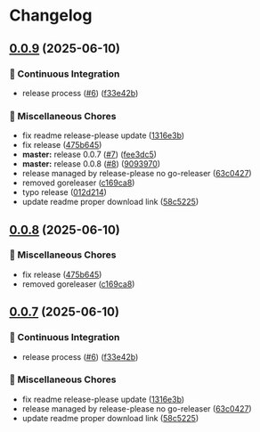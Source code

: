 # Changelog

## [0.0.9](https://github.com/segator/jbinary/compare/v0.0.8...v0.0.9) (2025-06-10)


### 🤖 Continuous Integration

* release process ([#6](https://github.com/segator/jbinary/issues/6)) ([f33e42b](https://github.com/segator/jbinary/commit/f33e42be332663d57c0221b2d9b2b3eb642ff804))


### 🔧 Miscellaneous Chores

* fix readme release-please update ([1316e3b](https://github.com/segator/jbinary/commit/1316e3bdad57da120cd0437af3776cba375aefea))
* fix release ([475b645](https://github.com/segator/jbinary/commit/475b64549d7784fc81200f1a26dd1250050f0946))
* **master:** release 0.0.7 ([#7](https://github.com/segator/jbinary/issues/7)) ([fee3dc5](https://github.com/segator/jbinary/commit/fee3dc536905ba7452da8b53f051503b62bd273d))
* **master:** release 0.0.8 ([#8](https://github.com/segator/jbinary/issues/8)) ([9093970](https://github.com/segator/jbinary/commit/9093970cb6626e4cc748de5cf92ea23d8d56ac2e))
* release managed by release-please no go-releaser ([63c0427](https://github.com/segator/jbinary/commit/63c0427490f64e32192762d71a5a0ca52127f2e3))
* removed goreleaser ([c169ca8](https://github.com/segator/jbinary/commit/c169ca8d13b1b39b42938a6c4e071e74a8983be8))
* typo release ([012d214](https://github.com/segator/jbinary/commit/012d214d4acab901606a13e736be08635f824fc1))
* update readme proper download link ([58c5225](https://github.com/segator/jbinary/commit/58c5225175525799cfcddbedf3d86611a15833c1))

## [0.0.8](https://github.com/segator/jbinary/compare/v0.0.7...v0.0.8) (2025-06-10)


### 🔧 Miscellaneous Chores

* fix release ([475b645](https://github.com/segator/jbinary/commit/475b64549d7784fc81200f1a26dd1250050f0946))
* removed goreleaser ([c169ca8](https://github.com/segator/jbinary/commit/c169ca8d13b1b39b42938a6c4e071e74a8983be8))

## [0.0.7](https://github.com/segator/jbinary/compare/0.0.6...v0.0.7) (2025-06-10)


### 🤖 Continuous Integration

* release process ([#6](https://github.com/segator/jbinary/issues/6)) ([f33e42b](https://github.com/segator/jbinary/commit/f33e42be332663d57c0221b2d9b2b3eb642ff804))


### 🔧 Miscellaneous Chores

* fix readme release-please update ([1316e3b](https://github.com/segator/jbinary/commit/1316e3bdad57da120cd0437af3776cba375aefea))
* release managed by release-please no go-releaser ([63c0427](https://github.com/segator/jbinary/commit/63c0427490f64e32192762d71a5a0ca52127f2e3))
* update readme proper download link ([58c5225](https://github.com/segator/jbinary/commit/58c5225175525799cfcddbedf3d86611a15833c1))

